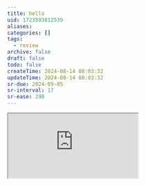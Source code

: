 ```yaml
---
title: hello
uid: 1723593812539
aliases:
categories: []
tags:
  - review
archive: false
draft: false
todo: false
createTime: 2024-08-14 08:03:32
updateTime: 2024-08-14 08:03:32
sr-due: 2024-09-05
sr-interval: 17
sr-ease: 290
---
```


<iframe
  class="iframe_full"
  src="https://dict.youdao.com/result?word=hello&lang=en"
>
</iframe>

